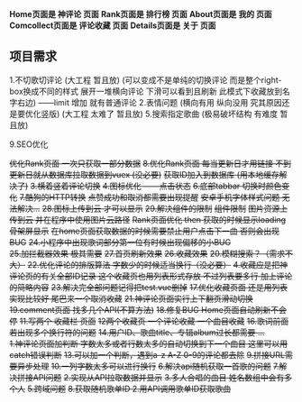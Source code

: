 **Home页面是 神评论 页面**
**Rank页面是 排行榜 页面**
**About页面是 我的 页面**
**Comcollect页面是 评论收藏 页面**
**Details页面是 关于 页面**



##  项目需求

1.不切歌切评论 (大工程 暂且放) (可以变成不是单纯的切换评论  而是整个right-box换成不同的样式  展开一堆横向评论  下滑可以看到且刷新  此模式下收藏放到名字右边) ——limit 增加 就有普通评论
2.表情问题 (横向有用  纵向没用  究其原因还是要优化竖版) (大工程 太难了 暂且放)
5.搜索指定歌曲  (极易破坏结构 有难度 暂且放)

9.SEO优化

~~优化Rank页面  一次只获取一部分数据~~
~~8.优化Rank页面  每当更新日才用链接  不到更新日就从数据库拉取数据到vuex  (没必要)~~
~~获取ID加入到数据库 (用本地缓存解决了)~~
~~3.横着竖着评论切换~~
~~4.图标优化 ——点击状态~~
~~6.底部tabbar 切换时颜色变化~~
~~7.酷狗的HTTP转换~~
~~点赞成功和取消都需要出现提醒~~
~~安卓手机字体样式问题  无法解决...~~
~~28.图标上传到云  才可以显示~~
~~29.解决组件的限制~~
~~组件限制~~ 
 ~~图片资源上传到云  并在程序中使用图片云路径~~
 ~~Rank页面优化 then  获取的时候显示loading~~
~~骨架屏显示~~
~~在home页面获取数据的时候需要禁止用户点击下一曲   否则会出现BUG~~
~~24.小程序中出现歌词部分第一位有时候出现偏移的小BUG   
25.加拦截器效果  极其需要~~
~~27.首页刷新效果~~
~~26.收藏效果~~
~~20.模糊搜索？（需求不大）~~
~~22.优化评论的排版算法   字数少的时候适当换行（没必要）~~
~~4.收藏应是把神评论页的有关全部ID记录     这个收藏页也用列表形式存放  不过列表要多行  加上评论的简略内容~~
~~23.解决完全部问题记得把test.vue删掉~~
~~17.优化收藏页面  还是用列表实现比较好  尾巴来一个取消收藏~~
~~21.神评论页面实行上下翻页滑动切换~~
~~19.comment页面  找多几个API(不算方法)~~
~~18.修复BUG  Home页面自动刷新不会停~~
~~11.写两个 收藏栏 页面~~
~~12两个收藏页  一个评论收藏  一个曲目收藏~~
~~16.歌词前面若出现多个换行符的问题~~
~~14.用户ID、歌曲title、专辑album过长都需要  ...   
1.神评论页面加判断  字数太多或者行数太多的自动切换到下一个曲目  这里可以用catch错误判断~~
~~13.可以加一个判断，遇到a-z A-Z 0-9的评论都去除~~
~~9.拼接URL需要异步处理~~
~~10.一列字数太多可以进行换行~~
~~6.解决api随机获取一首歌的问题~~
~~7.解决拼接API问题~~
~~2.实现从API拉取数据并显示~~
~~3.多人合唱的曲目  姓名数组中会有多个人~~
~~5.跨域问题~~
~~8.获取随机歌单ID    2.用API调用歌单ID获取歌曲~~